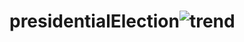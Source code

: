 # presidentialElection![trend](https://user-images.githubusercontent.com/54142123/157478572-77f93061-2cc5-4629-9023-e690370d5f48.PNG)
